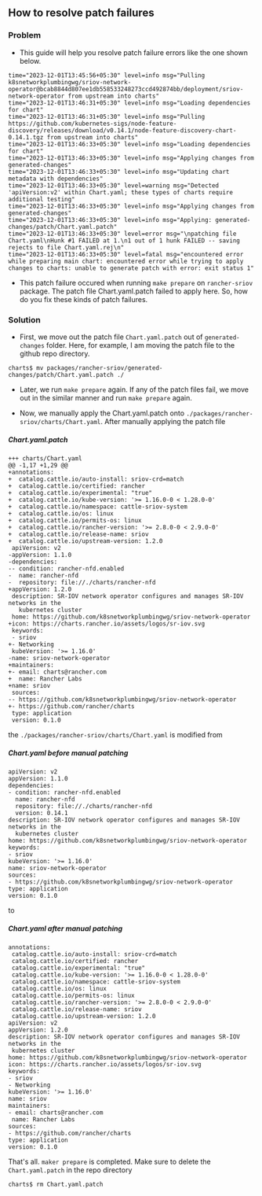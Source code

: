 ## How to resolve patch failures


### Problem 

- This guide will help you resolve patch failure errors like the one shown below. 

```
time="2023-12-01T13:45:56+05:30" level=info msg="Pulling k8snetworkplumbingwg/sriov-network-operator@bcab8844d807ee1db558533248273ccd492874bb/deployment/sriov-network-operator from upstream into charts"
time="2023-12-01T13:46:31+05:30" level=info msg="Loading dependencies for chart"
time="2023-12-01T13:46:31+05:30" level=info msg="Pulling https://github.com/kubernetes-sigs/node-feature-discovery/releases/download/v0.14.1/node-feature-discovery-chart-0.14.1.tgz from upstream into charts"
time="2023-12-01T13:46:33+05:30" level=info msg="Loading dependencies for chart"
time="2023-12-01T13:46:33+05:30" level=info msg="Applying changes from generated-changes"
time="2023-12-01T13:46:33+05:30" level=info msg="Updating chart metadata with dependencies"
time="2023-12-01T13:46:33+05:30" level=warning msg="Detected 'apiVersion:v2' within Chart.yaml; these types of charts require additional testing"
time="2023-12-01T13:46:33+05:30" level=info msg="Applying changes from generated-changes"
time="2023-12-01T13:46:33+05:30" level=info msg="Applying: generated-changes/patch/Chart.yaml.patch"
time="2023-12-01T13:46:33+05:30" level=error msg="\npatching file Chart.yaml\nHunk #1 FAILED at 1.\n1 out of 1 hunk FAILED -- saving rejects to file Chart.yaml.rej\n"
time="2023-12-01T13:46:33+05:30" level=fatal msg="encountered error while preparing main chart: encountered error while trying to apply changes to charts: unable to generate patch with error: exit status 1"
```

- This patch failure occured when running `make prepare` on `rancher-sriov` package. The patch file Chart.yaml.patch failed to apply here. So, how do you fix these kinds of patch failures.

### Solution

- First, we move out the patch file `Chart.yaml.patch` out of `generated-changes` folder. Here, for example, I am moving the patch file to the github repo directory.

```
charts$ mv packages/rancher-sriov/generated-changes/patch/Chart.yaml.patch ./
```

- Later, we run `make prepare` again. If any of the patch files fail, we move out in the similar manner and run `make prepare` again.


- Now, we manually apply the Chart.yaml.patch onto `./packages/rancher-sriov/charts/Chart.yaml`. After manually applying the patch file 


##### *Chart.yaml.patch*

```--- charts-original/Chart.yaml
+++ charts/Chart.yaml
@@ -1,17 +1,29 @@
+annotations:
+  catalog.cattle.io/auto-install: sriov-crd=match
+  catalog.cattle.io/certified: rancher
+  catalog.cattle.io/experimental: "true"
+  catalog.cattle.io/kube-version: '>= 1.16.0-0 < 1.28.0-0'
+  catalog.cattle.io/namespace: cattle-sriov-system
+  catalog.cattle.io/os: linux
+  catalog.cattle.io/permits-os: linux
+  catalog.cattle.io/rancher-version: '>= 2.8.0-0 < 2.9.0-0'
+  catalog.cattle.io/release-name: sriov
+  catalog.cattle.io/upstream-version: 1.2.0
 apiVersion: v2
-appVersion: 1.1.0
-dependencies:
-- condition: rancher-nfd.enabled
-  name: rancher-nfd
-  repository: file://./charts/rancher-nfd
+appVersion: 1.2.0
 description: SR-IOV network operator configures and manages SR-IOV networks in the
   kubernetes cluster
 home: https://github.com/k8snetworkplumbingwg/sriov-network-operator
+icon: https://charts.rancher.io/assets/logos/sr-iov.svg
 keywords:
 - sriov
+- Networking
 kubeVersion: '>= 1.16.0'
-name: sriov-network-operator
+maintainers:
+- email: charts@rancher.com
+  name: Rancher Labs
+name: sriov
 sources:
-- https://github.com/k8snetworkplumbingwg/sriov-network-operator
+- https://github.com/rancher/charts
 type: application
 version: 0.1.0
```

the `./packages/rancher-sriov/charts/Chart.yaml` is modified from


##### *Chart.yaml before manual patching*


```
apiVersion: v2
appVersion: 1.1.0
dependencies:
- condition: rancher-nfd.enabled
  name: rancher-nfd
  repository: file://./charts/rancher-nfd
  version: 0.14.1
description: SR-IOV network operator configures and manages SR-IOV networks in the
  kubernetes cluster
home: https://github.com/k8snetworkplumbingwg/sriov-network-operator
keywords:
- sriov
kubeVersion: '>= 1.16.0'
name: sriov-network-operator
sources:
- https://github.com/k8snetworkplumbingwg/sriov-network-operator
type: application
version: 0.1.0
```

to

##### *Chart.yaml after manual patching*

 ```
 annotations:
  catalog.cattle.io/auto-install: sriov-crd=match
  catalog.cattle.io/certified: rancher
  catalog.cattle.io/experimental: "true"
  catalog.cattle.io/kube-version: '>= 1.16.0-0 < 1.28.0-0'
  catalog.cattle.io/namespace: cattle-sriov-system
  catalog.cattle.io/os: linux
  catalog.cattle.io/permits-os: linux
  catalog.cattle.io/rancher-version: '>= 2.8.0-0 < 2.9.0-0'
  catalog.cattle.io/release-name: sriov
  catalog.cattle.io/upstream-version: 1.2.0
apiVersion: v2
appVersion: 1.2.0
description: SR-IOV network operator configures and manages SR-IOV networks in the
  kubernetes cluster
home: https://github.com/k8snetworkplumbingwg/sriov-network-operator
icon: https://charts.rancher.io/assets/logos/sr-iov.svg
keywords:
- sriov
- Networking
kubeVersion: '>= 1.16.0'
name: sriov
maintainers:
- email: charts@rancher.com
  name: Rancher Labs
sources:
- https://github.com/rancher/charts
type: application
version: 0.1.0
 ```


That's all. `maker prepare` is completed. Make sure to delete the `Chart.yaml.patch` in the repo directory

```
charts$ rm Chart.yaml.patch
```

